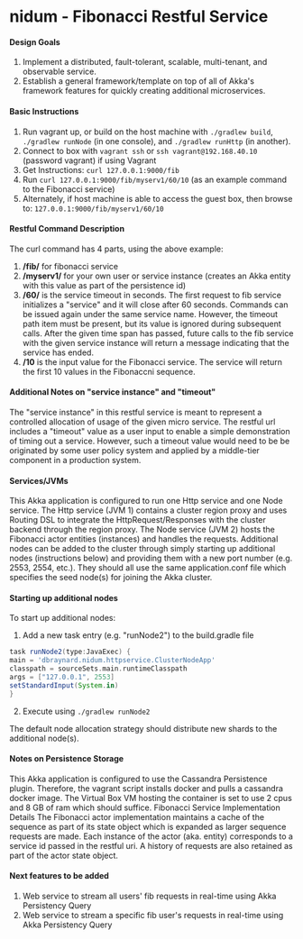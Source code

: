 # nidum - Fibonacci Restful Service

#### Design Goals
1.	Implement a distributed, fault-tolerant, scalable, multi-tenant, and observable service.
2.	Establish a general framework/template on top of all of Akka's framework features for quickly creating additional microservices.

#### Basic Instructions
1.	Run vagrant up, or build on the host machine with `./gradlew build`, `./gradlew runNode` (in one console), and `./gradlew runHttp` (in another).
2.	Connect to box with `vagrant ssh` or `ssh vagrant@192.168.40.10` (password vagrant) if using Vagrant
3.	Get Instructions: `curl 127.0.0.1:9000/fib`
4.	Run `curl 127.0.0.1:9000/fib/myserv1/60/10` (as an example command to the Fibonacci service)
5.	Alternately, if host machine is able to access the guest box, then browse to: `127.0.0.1:9000/fib/myserv1/60/10`

#### Restful Command Description
The curl command has 4 parts, using the above example:

1.	**/fib/** for fibonacci service
2.	**/myserv1/** for your own user or service instance (creates an Akka entity with this value as part of the persistence id)
3.	**/60/** is the service timeout in seconds. The first request to fib service initializes a "service" and it will close after 60 seconds. Commands can be issued again under the same service name. However, the timeout path item must be present, but its value is ignored during subsequent calls. After the given time span has passed, future calls to the fib service with the given service instance will return a message indicating that the service has ended.
4.	**/10** is the input value for the Fibonacci service. The service will return the first 10 values in the Fibonaccni sequence.

#### Additional Notes on "service instance" and "timeout"
The "service instance" in this restful service is meant to represent a controlled allocation of usage of the given micro service. The restful url includes a "timeout" value as a user input to enable a simple demonstration of timing out a service. However, such a timeout value would need to be be originated by some user policy system and applied by a middle-tier component in a production system.


#### Services/JVMs

This Akka application is configured to run one Http service and one Node service. The Http service (JVM 1) contains a cluster region proxy and uses Routing DSL to integrate the HttpRequest/Responses with the cluster backend through the region proxy. The Node service (JVM 2) hosts the Fibonacci actor entities (instances) and handles the requests. Additional nodes can be added to the cluster through simply starting up additional nodes (instructions below) and providing them with a new port number (e.g. 2553, 2554, etc.). 
They should all use the same application.conf file which specifies the seed node(s) for joining the Akka cluster.

#### Starting up additional nodes

To start up additional nodes:

1.	Add a new task entry (e.g. "runNode2") to the build.gradle file

 ```groovy
 task runNode2(type:JavaExec) {
 main = 'dbraynard.nidum.httpservice.ClusterNodeApp'
 classpath = sourceSets.main.runtimeClasspath
 args = ["127.0.0.1", 2553]
 setStandardInput(System.in)
 }
 ```
2.	Execute using `./gradlew runNode2`

The default node allocation strategy should distribute new shards to the additional node(s).

#### Notes on Persistence Storage

This Akka application is configured to use the Cassandra Persistence plugin. Therefore, the vagrant script installs docker and pulls a cassandra docker image. The Virtual Box VM hosting the container is set to use 2 cpus and 8 GB of ram which should suffice.
Fibonacci Service Implementation Details
The Fibonacci actor implementation maintains a cache of the sequence as part of its state object which is expanded as larger sequence requests are made. Each instance of the actor (aka. entity) corresponds to a service id passed in the restful uri. A history of requests are also retained as part of the actor state object.

#### Next features to be added

1.	Web service to stream all users' fib requests in real-time using Akka Persistency Query
2.	Web service to stream a specific fib user's requests in real-time using Akka Persistency Query

